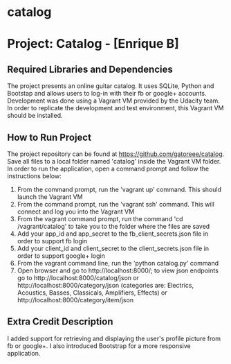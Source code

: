 # catalog
Project: Catalog - [Enrique B]
================================

Required Libraries and Dependencies
-----------------------------------
The project presents an online guitar catalog. It uses SQLite, Python and Bootstap and allows users to log-in with their fb or google+ accounts. Development was done using a Vagrant VM provided by the Udacity team. In order to replicate the development and test environment, this Vagrant VM should be installed.

How to Run Project
------------------
The project repository can be found at https://github.com/gatoreee/catalog. Save all files to a local folder named 'catalog' inside the Vagrant VM folder. In order to run the application, open a command prompt and follow the instructions below: 
1) From the command prompt, run the 'vagrant up' command. This should launch the Vagrant VM
2) From the command prompt, run the 'vagrant ssh' command. This will connect and log you into the Vagrant VM
3) From the vagrant command prompt, run the command 'cd /vagrant/catalog' to take you to the folder where the files are saved
4) Add your app_id and app_secret to the fb_client_secrets.json file in order to support fb login 
5) Add your client_id and client_secret to the client_secrets.json file in order to support google+ login 
6) From the vagrant command line, run the 'python catalog.py' command
7) Open browser and go to http://localhost:8000/; to view json endpoints go to http://localhost:8000/catalog/json or http://localhost:8000/category/json (categories are: Electrics, Acoustics, Basses, Classicals, Amplifiers, Effects) or http://localhost:8000/category/item/json

Extra Credit Description
------------------------
I added support for retrieving and displaying the user's profile picture from fb or google+. I also introduced Bootstrap for a more responsive application.
